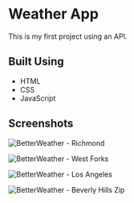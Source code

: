 # Weather App
This is my first project using an API.

## Built Using
- HTML
- CSS
- JavaScript

## Screenshots
![BetterWeather - Richmond](https://user-images.githubusercontent.com/50895364/65479554-dfd24380-de5b-11e9-89a2-144b35c6f732.png)

![BetterWeather - West Forks](https://user-images.githubusercontent.com/50895364/65479606-1c9e3a80-de5c-11e9-9a72-343618905510.png)

![BetterWeather - Los Angeles](https://user-images.githubusercontent.com/50895364/65479614-232cb200-de5c-11e9-9fc7-e95c25f78879.png)

![BetterWeather - Beverly Hills Zip](https://user-images.githubusercontent.com/50895364/65479591-0ee8b500-de5c-11e9-80eb-31972ab6a8cd.png)
